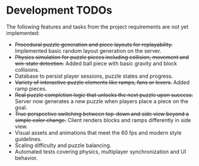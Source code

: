 # Development TODOs

The following features and tasks from the project requirements are not yet implemented:

- ~~Procedural puzzle generation and piece layouts for replayability.~~ Implemented basic random layout generation on the server.
- ~~Physics simulation for puzzle pieces including collision, movement and win-state detection.~~ Added ball piece with basic gravity and block collisions.
- Database to persist player sessions, puzzle states and progress.
- ~~Variety of interactive puzzle elements like ramps, fans or levers.~~ Added ramp pieces.
- ~~Real puzzle completion logic that unlocks the next puzzle upon success.~~ Server now generates a new puzzle when players place a piece on the goal.
- ~~True perspective switching between top-down and side view beyond a simple color change.~~ Client renders blocks and ramps differently in side view.
- Visual assets and animations that meet the 60 fps and modern style guidelines.
- Scaling difficulty and puzzle balancing.
- Automated tests covering physics, multiplayer synchronization and UI behavior.


